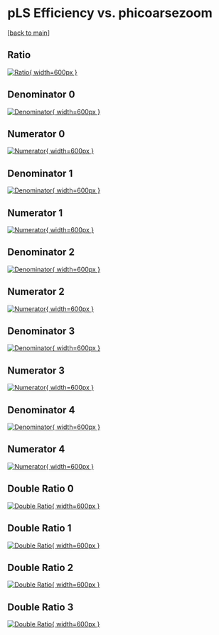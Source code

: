 # pLS Efficiency vs. phicoarsezoom

[[back to main](./)]



## Ratio

[![Ratio](../mtv/var/pLS_base_211_1_eff_phicoarsezoom.png){ width=600px }](../mtv/var/pLS_base_211_1_eff_phicoarsezoom.pdf)

## Denominator 0

[![Denominator](../mtv/den/pLS_base_211_1_eff_phicoarsezoom_den0.png){ width=600px }](../mtv/den/pLS_base_211_1_eff_phicoarsezoom_den0.pdf)

## Numerator 0

[![Numerator](../mtv/num/pLS_base_211_1_eff_phicoarsezoom_num0.png){ width=600px }](../mtv/num/pLS_base_211_1_eff_phicoarsezoom_num0.pdf)

## Denominator 1

[![Denominator](../mtv/den/pLS_base_211_1_eff_phicoarsezoom_den1.png){ width=600px }](../mtv/den/pLS_base_211_1_eff_phicoarsezoom_den1.pdf)

## Numerator 1

[![Numerator](../mtv/num/pLS_base_211_1_eff_phicoarsezoom_num1.png){ width=600px }](../mtv/num/pLS_base_211_1_eff_phicoarsezoom_num1.pdf)

## Denominator 2

[![Denominator](../mtv/den/pLS_base_211_1_eff_phicoarsezoom_den2.png){ width=600px }](../mtv/den/pLS_base_211_1_eff_phicoarsezoom_den2.pdf)

## Numerator 2

[![Numerator](../mtv/num/pLS_base_211_1_eff_phicoarsezoom_num2.png){ width=600px }](../mtv/num/pLS_base_211_1_eff_phicoarsezoom_num2.pdf)

## Denominator 3

[![Denominator](../mtv/den/pLS_base_211_1_eff_phicoarsezoom_den3.png){ width=600px }](../mtv/den/pLS_base_211_1_eff_phicoarsezoom_den3.pdf)

## Numerator 3

[![Numerator](../mtv/num/pLS_base_211_1_eff_phicoarsezoom_num3.png){ width=600px }](../mtv/num/pLS_base_211_1_eff_phicoarsezoom_num3.pdf)

## Denominator 4

[![Denominator](../mtv/den/pLS_base_211_1_eff_phicoarsezoom_den4.png){ width=600px }](../mtv/den/pLS_base_211_1_eff_phicoarsezoom_den4.pdf)

## Numerator 4

[![Numerator](../mtv/num/pLS_base_211_1_eff_phicoarsezoom_num4.png){ width=600px }](../mtv/num/pLS_base_211_1_eff_phicoarsezoom_num4.pdf)

## Double Ratio 0

[![Double Ratio](../mtv/ratio/pLS_base_211_1_eff_phicoarsezoom_ratio0.png){ width=600px }](../mtv/ratio/pLS_base_211_1_eff_phicoarsezoom_ratio0.pdf)

## Double Ratio 1

[![Double Ratio](../mtv/ratio/pLS_base_211_1_eff_phicoarsezoom_ratio1.png){ width=600px }](../mtv/ratio/pLS_base_211_1_eff_phicoarsezoom_ratio1.pdf)

## Double Ratio 2

[![Double Ratio](../mtv/ratio/pLS_base_211_1_eff_phicoarsezoom_ratio2.png){ width=600px }](../mtv/ratio/pLS_base_211_1_eff_phicoarsezoom_ratio2.pdf)

## Double Ratio 3

[![Double Ratio](../mtv/ratio/pLS_base_211_1_eff_phicoarsezoom_ratio3.png){ width=600px }](../mtv/ratio/pLS_base_211_1_eff_phicoarsezoom_ratio3.pdf)

